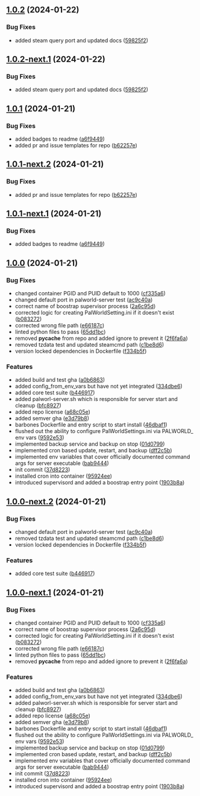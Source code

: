 ## [1.0.2](https://github.com/Johnny-Knighten/palworld-server/compare/1.0.1...1.0.2) (2024-01-22)


### Bug Fixes

* added steam query port and updated docs ([59825f2](https://github.com/Johnny-Knighten/palworld-server/commit/59825f2a1421ff0e142ff80b48e1970853bd1703))

## [1.0.2-next.1](https://github.com/Johnny-Knighten/palworld-server/compare/1.0.1...1.0.2-next.1) (2024-01-22)


### Bug Fixes

* added steam query port and updated docs ([59825f2](https://github.com/Johnny-Knighten/palworld-server/commit/59825f2a1421ff0e142ff80b48e1970853bd1703))

## [1.0.1](https://github.com/Johnny-Knighten/palworld-server/compare/1.0.0...1.0.1) (2024-01-21)


### Bug Fixes

* added badges to readme ([a6f9449](https://github.com/Johnny-Knighten/palworld-server/commit/a6f94496b029069ebf9365334bdd3c5bf24e2a2a))
* added pr and issue templates for repo ([b62257e](https://github.com/Johnny-Knighten/palworld-server/commit/b62257e9c252c03aee1f7caa26e99a0800b75476))

## [1.0.1-next.2](https://github.com/Johnny-Knighten/palworld-server/compare/1.0.1-next.1...1.0.1-next.2) (2024-01-21)


### Bug Fixes

* added pr and issue templates for repo ([b62257e](https://github.com/Johnny-Knighten/palworld-server/commit/b62257e9c252c03aee1f7caa26e99a0800b75476))

## [1.0.1-next.1](https://github.com/Johnny-Knighten/palworld-server/compare/1.0.0...1.0.1-next.1) (2024-01-21)


### Bug Fixes

* added badges to readme ([a6f9449](https://github.com/Johnny-Knighten/palworld-server/commit/a6f94496b029069ebf9365334bdd3c5bf24e2a2a))

## [1.0.0](https://github.com/Johnny-Knighten/palworld-server/compare/...1.0.0) (2024-01-21)


### Bug Fixes

* changed container PGID and PUID default to 1000 ([cf335a6](https://github.com/Johnny-Knighten/palworld-server/commit/cf335a63cb102a76702fdccd8cdea23c64ce04e4))
* changed default port in palworld-server test ([ac9c40a](https://github.com/Johnny-Knighten/palworld-server/commit/ac9c40a421a8e36f97a3b0243ee6513e33c4de84))
* correct name of boostrap supervisor process ([2a6c95d](https://github.com/Johnny-Knighten/palworld-server/commit/2a6c95d86f62a676acfc41aa6ab7ff37035a699a))
* corrected logic for creating PalWorldSetting.ini if it doesn't exist ([b083272](https://github.com/Johnny-Knighten/palworld-server/commit/b08327234afb2e6531c5bdabd5f1b794907d4489))
* corrected wrong file path ([e66187c](https://github.com/Johnny-Knighten/palworld-server/commit/e66187c10aa6140f4f40b9a5b0f3a3ccb6812d32))
* linted python files to pass ([65dd1bc](https://github.com/Johnny-Knighten/palworld-server/commit/65dd1bc2d4ae5ae5e344ba0165ba8f08cc3c31a6))
* removed __pycache__ from repo and added ignore to prevent it ([2f6fa6a](https://github.com/Johnny-Knighten/palworld-server/commit/2f6fa6a32f871314b045c08729d5a93a66fb0f10))
* removed tzdata test and updated steamcmd path ([c1be8d6](https://github.com/Johnny-Knighten/palworld-server/commit/c1be8d6eb18bc96bbf6a5f8d73de967be25f2258))
* version locked dependencies in Dockerfile ([f334b5f](https://github.com/Johnny-Knighten/palworld-server/commit/f334b5f23762fad10ca149265eed7fae8ac11931))


### Features

* added build and test gha ([a0b6863](https://github.com/Johnny-Knighten/palworld-server/commit/a0b6863794f63ee400100e4866c912792ff10e0c))
* added config_from_env_vars but have not yet integrated ([334dbe6](https://github.com/Johnny-Knighten/palworld-server/commit/334dbe60fb66612c794479b504196e65f08f4dab))
* added core test suite ([b446917](https://github.com/Johnny-Knighten/palworld-server/commit/b4469173c7323556833016c480a44e0f99af2e96))
* added palworl-server.sh which is responsible for server start and cleanup ([bfc8927](https://github.com/Johnny-Knighten/palworld-server/commit/bfc892777e9aa44c892b978ea580ff4b046970f4))
* added repo license ([a68c05e](https://github.com/Johnny-Knighten/palworld-server/commit/a68c05e80b6a9f559bda7c7aee8f7f60ee81a54e))
* added semver gha ([e3d79b8](https://github.com/Johnny-Knighten/palworld-server/commit/e3d79b8aee445a7d203267e8a6f5fe0dc9197468))
* barbones Dockerfile and entry script to start install ([46dbaf1](https://github.com/Johnny-Knighten/palworld-server/commit/46dbaf1c4740cf225065ec1ef8f5ed02eb405fc2))
* flushed out the ability to configure PalWorldSettings.ini via PALWORLD_ env vars ([9592e53](https://github.com/Johnny-Knighten/palworld-server/commit/9592e537dd98b486a45b6c9403ba696ffc2812bc))
* implemented backup service and backup on stop ([01d0799](https://github.com/Johnny-Knighten/palworld-server/commit/01d0799fd365a44e30997a01abc729f48198d037))
* implemented cron based update, restart, and backup ([dff2c5b](https://github.com/Johnny-Knighten/palworld-server/commit/dff2c5be4957250611259b5ccf0e0f1817153f92))
* implemented env variables that cover officially documented command args for server executable ([bab9444](https://github.com/Johnny-Knighten/palworld-server/commit/bab94445865012533398c10a53b02b599725bf9c))
* init commit ([37d8223](https://github.com/Johnny-Knighten/palworld-server/commit/37d8223cebed61c62cf74e265de9409ebe802126))
* installed cron into container ([95924ee](https://github.com/Johnny-Knighten/palworld-server/commit/95924eeec83f3639cf7bcd65435ac21f48938773))
* introduced supervisord and added a boostrap entry point ([1903b8a](https://github.com/Johnny-Knighten/palworld-server/commit/1903b8a373996177d3dfebe1ee47376b040a7308))

## [1.0.0-next.2](https://github.com/Johnny-Knighten/palworld-server/compare/1.0.0-next.1...1.0.0-next.2) (2024-01-21)


### Bug Fixes

* changed default port in palworld-server test ([ac9c40a](https://github.com/Johnny-Knighten/palworld-server/commit/ac9c40a421a8e36f97a3b0243ee6513e33c4de84))
* removed tzdata test and updated steamcmd path ([c1be8d6](https://github.com/Johnny-Knighten/palworld-server/commit/c1be8d6eb18bc96bbf6a5f8d73de967be25f2258))
* version locked dependencies in Dockerfile ([f334b5f](https://github.com/Johnny-Knighten/palworld-server/commit/f334b5f23762fad10ca149265eed7fae8ac11931))


### Features

* added core test suite ([b446917](https://github.com/Johnny-Knighten/palworld-server/commit/b4469173c7323556833016c480a44e0f99af2e96))

## [1.0.0-next.1](https://github.com/Johnny-Knighten/palworld-server/compare/...1.0.0-next.1) (2024-01-21)


### Bug Fixes

* changed container PGID and PUID default to 1000 ([cf335a6](https://github.com/Johnny-Knighten/palworld-server/commit/cf335a63cb102a76702fdccd8cdea23c64ce04e4))
* correct name of boostrap supervisor process ([2a6c95d](https://github.com/Johnny-Knighten/palworld-server/commit/2a6c95d86f62a676acfc41aa6ab7ff37035a699a))
* corrected logic for creating PalWorldSetting.ini if it doesn't exist ([b083272](https://github.com/Johnny-Knighten/palworld-server/commit/b08327234afb2e6531c5bdabd5f1b794907d4489))
* corrected wrong file path ([e66187c](https://github.com/Johnny-Knighten/palworld-server/commit/e66187c10aa6140f4f40b9a5b0f3a3ccb6812d32))
* linted python files to pass ([65dd1bc](https://github.com/Johnny-Knighten/palworld-server/commit/65dd1bc2d4ae5ae5e344ba0165ba8f08cc3c31a6))
* removed __pycache__ from repo and added ignore to prevent it ([2f6fa6a](https://github.com/Johnny-Knighten/palworld-server/commit/2f6fa6a32f871314b045c08729d5a93a66fb0f10))


### Features

* added build and test gha ([a0b6863](https://github.com/Johnny-Knighten/palworld-server/commit/a0b6863794f63ee400100e4866c912792ff10e0c))
* added config_from_env_vars but have not yet integrated ([334dbe6](https://github.com/Johnny-Knighten/palworld-server/commit/334dbe60fb66612c794479b504196e65f08f4dab))
* added palworl-server.sh which is responsible for server start and cleanup ([bfc8927](https://github.com/Johnny-Knighten/palworld-server/commit/bfc892777e9aa44c892b978ea580ff4b046970f4))
* added repo license ([a68c05e](https://github.com/Johnny-Knighten/palworld-server/commit/a68c05e80b6a9f559bda7c7aee8f7f60ee81a54e))
* added semver gha ([e3d79b8](https://github.com/Johnny-Knighten/palworld-server/commit/e3d79b8aee445a7d203267e8a6f5fe0dc9197468))
* barbones Dockerfile and entry script to start install ([46dbaf1](https://github.com/Johnny-Knighten/palworld-server/commit/46dbaf1c4740cf225065ec1ef8f5ed02eb405fc2))
* flushed out the ability to configure PalWorldSettings.ini via PALWORLD_ env vars ([9592e53](https://github.com/Johnny-Knighten/palworld-server/commit/9592e537dd98b486a45b6c9403ba696ffc2812bc))
* implemented backup service and backup on stop ([01d0799](https://github.com/Johnny-Knighten/palworld-server/commit/01d0799fd365a44e30997a01abc729f48198d037))
* implemented cron based update, restart, and backup ([dff2c5b](https://github.com/Johnny-Knighten/palworld-server/commit/dff2c5be4957250611259b5ccf0e0f1817153f92))
* implemented env variables that cover officially documented command args for server executable ([bab9444](https://github.com/Johnny-Knighten/palworld-server/commit/bab94445865012533398c10a53b02b599725bf9c))
* init commit ([37d8223](https://github.com/Johnny-Knighten/palworld-server/commit/37d8223cebed61c62cf74e265de9409ebe802126))
* installed cron into container ([95924ee](https://github.com/Johnny-Knighten/palworld-server/commit/95924eeec83f3639cf7bcd65435ac21f48938773))
* introduced supervisord and added a boostrap entry point ([1903b8a](https://github.com/Johnny-Knighten/palworld-server/commit/1903b8a373996177d3dfebe1ee47376b040a7308))
